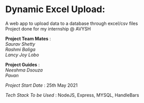 # Dynamic Excel Upload:
A web app to upload data to a database through excel/csv files  
Project done for my internship @ AVYSH  

**Project Team Mates** :   
*Saurav Shetty*  
*Rashmi Baliga*  
*Lancy Joy Lobo*  

**Project Guides** :  
*Neeshma Dsouza*  
*Pavan*  

*Project Start Date* : 25th May 2021

*Tech Stack To be Used* : 
NodeJS, Express, MYSQL, HandleBars 



